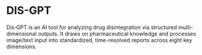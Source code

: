 # DIS-GPT
Dis‑GPT is an AI tool for analyzing drug disintegration via structured multi-dimensional outputs. It draws on pharmaceutical knowledge and processes image/text input into standardized, time-resolved reports across eight key dimensions.
